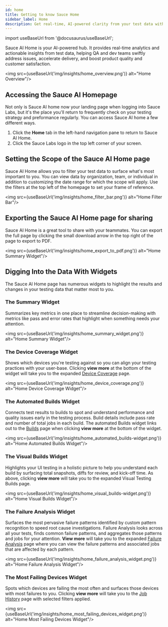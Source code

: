 ```yaml
---
id: home
title: Getting to know Sauce Home
sidebar_label: Home
description: Get real-time, AI-powered clarity from your test data with data, analytics, and insights to drive your next action in one holistic view.
---
```


import useBaseUrl from '@docusaurus/useBaseUrl';

Sauce AI Home is your AI-powered hub. It provides real-time analytics and actionable insights from test data, helping QA and dev teams swiftly address issues, accelerate delivery, and boost product quality and customer satisfaction.

<img src={useBaseUrl('img/insights/home_overview.png')} alt="Home Overview"/>

## Accessing the Sauce AI Homepage

Not only is Sauce AI home now your landing page when logging into Sauce Labs, but it's the place you'll return to frequently check on your testing strategy and preformance regularly. You can access Sauce AI home a few different ways.

1. Click the **Home** tab in the left-hand navigation pane to return to Sauce AI Home.
2. Click the Sauce Labs logo in the top left corner of your screen.

## Setting the Scope of the Sauce AI Home page

Sauce AI Home allows you to filter your test data to surface what's most important to you. You can view data by organization, team, or individual in addition to customizing the date range for which the scope will apply. Use the filters at the top left of the homepage to set your frame of reference.

<img src={useBaseUrl('img/insights/home_filter_bar.png')} alt="Home Filter Bar"/>

## Exporting the Sauce AI Home page for sharing

Sauce AI Home is a great tool to share with your teammates. You can export the full page by clicking the small download arrow in the top right of the page to export to PDF. 

<img src={useBaseUrl('img/insights/home_export_to_pdf.png')} alt="Home Summary Widget"/>

## Digging Into the Data With Widgets

The Sauce AI Home page has numerous widgets to highlight the results and changes in your testing data that matter most to you. 

### The Summary Widget

Summarizes key metrics in one place to streamline decision-making with metrics like pass and error rates that highlight when something needs your attention.

<img src={useBaseUrl('img/insights/home_summary_widget.png')} alt="Home Summary Widget"/>

### The Device Coverage Widget

Shows which devices you're testing against so you can align your testing practices with your user-base. Clicking **view more** at the bottom of the widget will take you to the expanded [Device Coverage](/insights/coverage) page. 

<img src={useBaseUrl('img/insights/home_device_coverage.png')} alt="Home Device Coverage Widget"/>

### The Automated Builds Widget

Connects test results to builds to spot and understand performance and quality issues early in the testing process. Bulid details include pass rate and number of total jobs in each build. The automated Builds widget links out to the [Builds](/test-results/viewing-test-results/#automated-builds-results) page when clicking **view more** at the bottom of the widget.

<img src={useBaseUrl('img/insights/home_automated_builds-widget.png')} alt="Home Automated Builds Widget"/>

### The Visual Builds Widget

Highlights your UI testing in a holistic picture to help you understand each build by surfacing total snapshots, diffs for review, and kick-off time. As above, clicking **view more** will take you to the expanded Visual Testing Builds page. 

<img src={useBaseUrl('img/insights/home_visual_builds-widget.png')} alt="Home Visual Builds Widget"/>

### The Failure Analysis Widget

Surfaces the most pervasive failure patterns identified by custom pattern recognition to speed root cause investigations. Failure Analysis looks across all your tests, finds common failure patterns, and aggregates those patterns and jobs for your attention. **View more** will take you to the expanded [Failure Analysis](/insights/failure-analysis/) page where you can view the failure patterns and associated jobs that are affected by each pattern. 

<img src={useBaseUrl('img/insights/home_failure_analysis_widget.png')} alt="Home Failure Analysis Widget"/>

### The Most Failing Devices Widget

Spots which devices are failing the most often and surfaces those devices with most failures to you. Clicking **view more** will take you to the [Job History](/insights/history/) page with selected filters applied. 

<img src={useBaseUrl('img/insights/home_most_failing_devices_widget.png')} alt="Home Most Failing Devices Widget"/>





